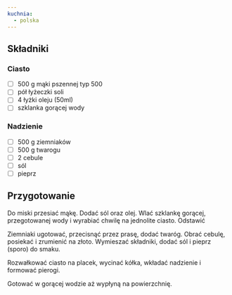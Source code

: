 ```yaml
---
kuchnia:
  - polska
---
```

## Składniki

### Ciasto

- [ ] 500 g mąki pszennej typ 500
- [ ] pół łyżeczki soli
- [ ] 4 łyżki oleju (50ml)
- [ ] szklanka gorącej wody

### Nadzienie

- [ ] 500 g ziemniaków
- [ ] 500 g twarogu
- [ ] 2 cebule
- [ ] sól
- [ ] pieprz

## Przygotowanie

Do miski przesiać mąkę. Dodać sól oraz olej. Wlać szklankę gorącej, przegotowanej wody i wyrabiać chwilę na jednolite ciasto. Odstawić

Ziemniaki ugotować, przecisnąć przez prasę, dodać twaróg. Obrać cebulę, posiekać i zrumienić na złoto.
Wymieszać składniki, dodać sól i pieprz (sporo) do smaku.

Rozwałkować ciasto na placek, wycinać kółka, wkładać nadzienie i formować pierogi.

Gotować w gorącej wodzie aż wypłyną na powierzchnię.